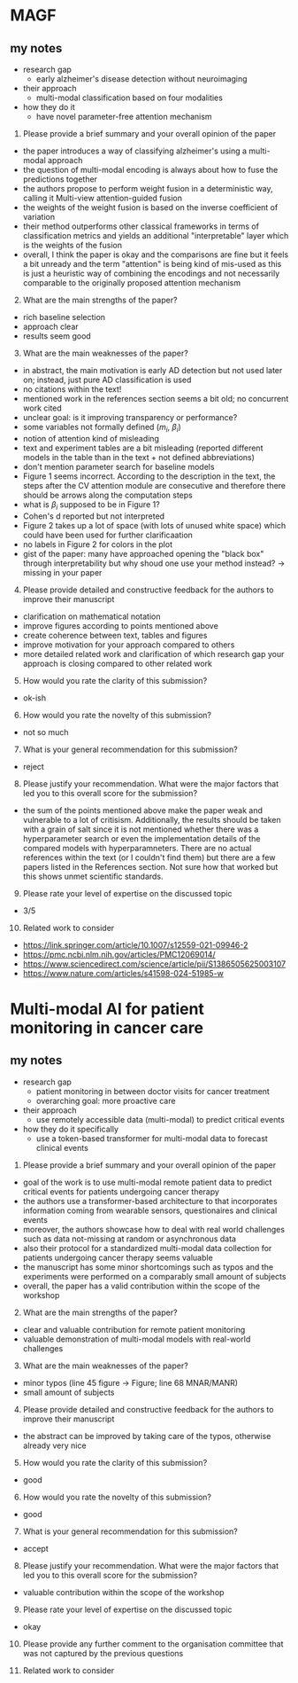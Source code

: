 # MAGF
## my notes
- research gap
    - early alzheimer's disease detection without neuroimaging 
- their approach
    - multi-modal classification based on four modalities
- how they do it 
    - have novel parameter-free attention mechanism 

1. Please provide a brief summary and your overall opinion of the paper
- the paper introduces a way of classifying alzheimer's using a multi-modal approach
- the question of multi-modal encoding is always about how to fuse the predictions together 
- the authors propose to perform weight fusion in a deterministic way, calling it Multi-view attention-guided fusion
- the weights of the weight fusion is based on the inverse coefficient of variation
- their method outperforms other classical frameworks in terms of classification metrics and yields an additional "interpretable" layer which is the weights of the fusion
- overall, I think the paper is okay and the comparisons are fine but it feels a bit unready and the term "attention" is being kind of mis-used as this is just a heuristic way of combining the encodings and not necessarily comparable to the originally proposed attention mechanism 

2. What are the main strengths of the paper?
- rich baseline selection
- approach clear
- results seem good 

3. What are the main weaknesses of the paper?
- in abstract, the main motivation is early AD detection but not used later on; instead, just pure AD classification is used
- no citations within the text!
- mentioned work in the references section seems a bit old; no concurrent work cited
- unclear goal: is it improving transparency or performance? 
- some variables not formally defined ($m_i$, $\beta_i$) 
- notion of attention kind of misleading 
- text and experiment tables are a bit misleading (reported different models in the table than in the text + not defined abbreviations)
- don't mention parameter search for baseline models
- Figure 1 seems incorrect. According to the description in the text, the steps after the CV attention module are consecutive and therefore there should be arrows along the computation steps
- what is $\beta_i$ supposed to be in Figure 1? 
- Cohen's d reported but not interpreted 
- Figure 2 takes up a lot of space (with lots of unused white space) which could have been used for further clarificaation
- no labels in Figure 2 for colors in the plot 
- gist of the paper: many have approached opening the "black box" through interpretability but why shoud one use your method instead? -> missing in your paper 


4. Please provide detailed and constructive feedback for the authors to improve their manuscript
- clarification on mathematical notation
- improve figures according to points mentioned above
- create coherence between text, tables and figures
- improve motivation for your approach compared to others
- more detailed related work and clarification of which research gap your approach is closing compared to other related work


5. How would you rate the clarity of this submission?
- ok-ish


6. How would you rate the novelty of this submission?
- not so much 

7. What is your general recommendation for this submission?
- reject

8. Please justify your recommendation. What were the major factors that led you to this overall score for the submission?
- the sum of the points mentioned above make the paper weak and vulnerable to a lot of critisism. Additionally, the results should be taken with a grain of salt since it is not mentioned whether there was a hyperparameter search or even the implementation details of the compared models with hyperparamneters. There are no actual references within the text (or I couldn't find them) but there are a few papers listed in the References section. Not sure how that worked but this shows unmet scientific standards. 

9. Please rate your level of expertise on the discussed topic
- 3/5


10. Related work to consider
- https://link.springer.com/article/10.1007/s12559-021-09946-2
- https://pmc.ncbi.nlm.nih.gov/articles/PMC12069014/
- https://www.sciencedirect.com/science/article/pii/S1386505625003107
- https://www.nature.com/articles/s41598-024-51985-w









# Multi-modal AI for patient monitoring in cancer care
## my notes
- research gap
    - patient monitoring in between doctor visits for cancer treatment
    - overarching goal: more proactive care
- their approach
    - use remotely accessible data (multi-modal) to predict critical events 
- how they do it specifically
    - use a token-based transformer for multi-modal data to forecast clinical events

1. Please provide a brief summary and your overall opinion of the paper
- goal of the work is to use multi-modal remote patient data to predict critical events for patients undergoing cancer therapy
- the authors use a transformer-based architecture to that incorporates information coming from wearable sensors, questionaires and clinical events
- moreover, the authors showcase how to deal with real world challenges such as data not-missing at random or asynchronous data
- also their protocol for a standardized multi-modal data collection for patients undergoing cancer therapy seems valuable
- the manuscript has some minor shortcomings such as typos and the experiments were performed on a comparably small amount of subjects
- overall, the paper has a valid contribution within the scope of the workshop

2. What are the main strengths of the paper?
- clear and valuable contribution for remote patient monitoring 
- valuable demonstration of multi-modal models with real-world challenges 

3. What are the main weaknesses of the paper?
- minor typos (line 45 figure -> Figure; line 68 MNAR/MANR)
- small amount of subjects

4. Please provide detailed and constructive feedback for the authors to improve their manuscript
- the abstract can be improved by taking care of the typos, otherwise already very nice

5. How would you rate the clarity of this submission?
- good

6. How would you rate the novelty of this submission?
- good

7. What is your general recommendation for this submission?
- accept

8. Please justify your recommendation. What were the major factors that led you to this overall score for the submission?
- valuable contribution within the scope of the workshop

9. Please rate your level of expertise on the discussed topic
- okay

10. Please provide any further comment to the organisation committee that was not captured by the previous questions


11. Related work to consider

